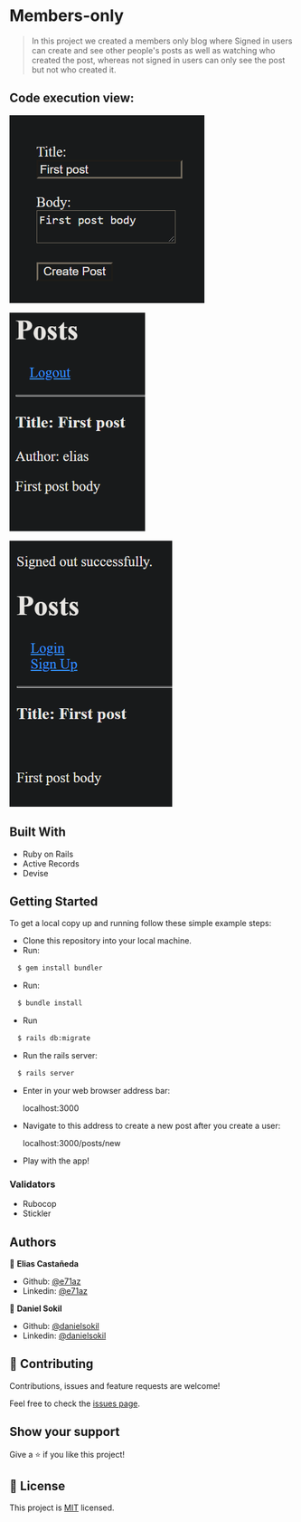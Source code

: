 # Members-only

> In this project we created a members only blog where Signed in users can create and see other people's posts as well as watching who created the post, whereas not signed in users can only see the post but not who created it.

## Code execution view:

![screenshot](./app/assets/images/code.png)

![screenshot](./app/assets/images/code2.png)

![screenshot](./app/assets/images/code3.png)

## Built With

- Ruby on Rails
- Active Records
- Devise

## Getting Started

To get a local copy up and running follow these simple example steps:

- Clone this repository into your local machine.
- Run:

```bash
  $ gem install bundler
```

- Run:

```bash
  $ bundle install
```

- Run

```bash
  $ rails db:migrate
```

- Run the rails server:

```bash
  $ rails server
```

- Enter in your web browser address bar:

    localhost:3000

- Navigate to this address to create a new post after you create a user:

    localhost:3000/posts/new

- Play with the app!

### Validators

- Rubocop
- Stickler

## Authors

👤 **Elias Castañeda**

- Github: [@e71az](https://github.com/e71az)
- Linkedin: [@e71az](https://www.linkedin.com/in/e71az/)

👤 **Daniel Sokil**

- Github: [@danielsokil](https://github.com/danielsokil)
- Linkedin: [@danielsokil](www.linkedin.com/in/daniel-sokil)

## 🤝 Contributing

Contributions, issues and feature requests are welcome!

Feel free to check the [issues page](https://github.com/e71az/members-only/issues).

## Show your support

Give a ⭐️ if you like this project!


## 📝 License

This project is [MIT](lic.url) licensed.

